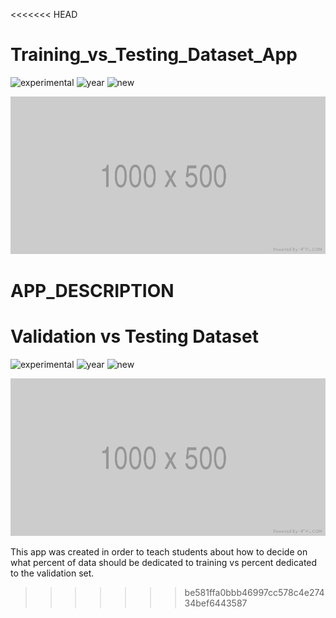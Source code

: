 <<<<<<< HEAD
# Training_vs_Testing_Dataset_App

![experimental](https://img.shields.io/badge/lifecycle-experimental-orange)
![year](https://img.shields.io/badge/year-2020-lightgrey)
![new](https://img.shields.io/badge/lifecycle-newapp-brightgreen)

![App Screenshot](/docs/screenshot.png)

APP_DESCRIPTION
=======
# Validation vs Testing Dataset

![experimental](https://img.shields.io/badge/lifecycle-experimental-orange)
![year](https://img.shields.io/badge/year-2020-lightgrey)
![new](https://img.shields.io/badge/lifecycle-newapp-brightgreen)

![App Screenshot](/docs/screenshot.png)

This app was created in order to teach students about how to decide on what percent of data should be dedicated to training vs percent dedicated to the validation set.
>>>>>>> be581ffa0bbb46997cc578c4e27434bef6443587
